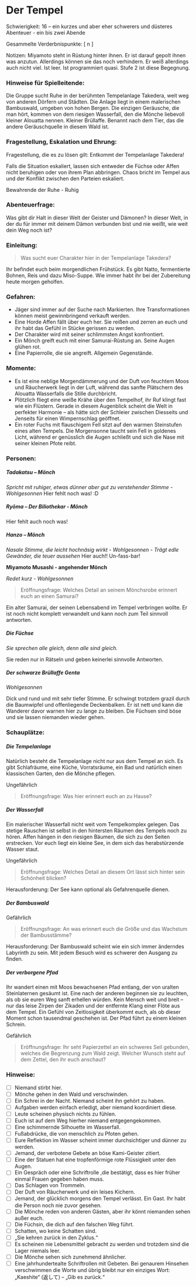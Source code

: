 # Der Tempel

Schwierigkeit: 16 – ein kurzes und aber eher schwerers und düsteres Abenteuer - ein bis zwei Abende  

Gesammelte Verderbnispunkte: [ n ]

Notizen:
Miyamoto steht in Rüstung hinter ihnen. Er ist darauf gepolt ihnen was anzutun. Allerdings können sie das noch verhindern. Er weiß allerdings auch nicht viel. Ist leer. Ist programmiert quasi. Stufe 2 ist diese Begegnung. 

### Hinweise für Spielleitende:

Die Gruppe sucht Ruhe in der berühmten Tempelanlage Takedera, weit weg von anderen Dörfern und Städten. Die Anlage liegt in einem malerischen Bambuswald, umgeben von hohen Bergen. Die einzigen Geräusche, die man hört, kommen von dem riesigen Wasserfall, den die Mönche liebevoll kleiner Alouatta nennen. Kleiner Brüllaffe. Benannt nach dem Tier, das die andere Geräuschquelle in diesem Wald ist. 

### Fragestellung, Eskalation und Ehrung:

Fragestellung, die es zu lösen gilt: Entkommt der Tempelanlage Takedera! 

Falls die Situation eskaliert, lassen sich entweder die Füchse oder Affen nicht beruhigen oder von ihrem Plan abbringen. Chaos bricht im Tempel aus und der Konflikt zwischen den Parteien eskaliert.

Bewahrende der Ruhe - Ruhig

### Abenteuerfrage:

Was gibt dir Halt in dieser Welt der Geister und Dämonen? In dieser Welt, in der du für immer mit deinem Dämon verbunden bist und nie weißt, wie weit dein Weg noch ist?

### Einleitung:

> Was sucht euer Charakter hier in der Tempelanlage Takedera?

Ihr befindet euch beim morgendlichen Frühstück. Es gibt Natto, fermentierte Bohnen, Reis und dazu Miso-Suppe. Wie immer habt ihr bei der Zubereitung heute morgen geholfen.

### Gefahren:

-	Jäger sind immer auf der Suche nach Markierten. Ihre Transformationen können meist gewinnbringend verkauft werden.  
-	Eine Horde Affen fällt über euch her. Sie reißen und zerren an euch und ihr habt das Gefühl in Stücke gerissen zu werden.
-	Der Charakter wird mit seiner schlimmsten Angst konfrontiert.
-	Ein Mönch greift euch mit einer Samurai-Rüstung an. Seine Augen glühen rot.
-	Eine Papierrolle, die sie angreift. Allgemein Gegenstände. 

### Momente:

-	Es ist eine neblige Morgendämmerung und der Duft von feuchtem Moos und Räucherwerk liegt in der Luft, während das sanfte Plätschern des Alouatta Wasserfalls die Stille durchbricht. 
-	Plötzlich fliegt eine weiße Krähe über den Tempelhof, ihr Ruf klingt fast wie ein Flüstern. Gerade in diesem Augenblick scheint die Welt in perfekter Harmonie – als hätte sich der Schleier zwischen Diesseits und Jenseits für einen Wimpernschlag geöffnet. 
-	Ein roter Fuchs mit flauschigem Fell sitzt auf den warmen Steinstufen eines alten Tempels. Die Morgensonne taucht sein Fell in goldenes Licht, während er genüsslich die Augen schließt und sich die Nase mit seiner kleinen Pfote reibt.

### Personen:

##### **Tadakatsu** – Mönch

*Spricht mit ruhiger, etwas dünner aber gut zu verstehender Stimme - Wohlgesonnen*
Hier fehlt noch was! :D 

##### **Ryōma** – Der Biliothekar - Mönch

Hier fehlt auch noch was! 

##### **Hanzo** – Mönch

*Nasale Stimme, die leicht hochnäsig wirkt - Wohlgesonnen - Trägt edle Gewänder, die teuer aussehen*
Hier auch!! Un-fass-bar!

**Miyamoto Musashi - angehender Mönch**

*Redet kurz - Wohlgesonnen*

> Eröffnungsfrage: Welches Detail an seinem Mönchsrobe erinnert euch an einen Samurai?

Ein alter Samurai, der seinen Lebensabend im Tempel verbringen wollte. Er ist noch nicht komplett verwandelt und kann noch zum Teil sinnvoll antworten.

##### Die Füchse

*Sie sprechen alle gleich, denn alle sind gleich.*

Sie reden nur in Rätseln und geben keinerlei sinnvolle Antworten. 

##### Der schwarze Brüllaffe Genta

*Wohlgesonnen*

Dick und rund und mit sehr tiefer Stimme. Er schwingt trotzdem grazil durch die Baumwipfel und offenliegende Deckenbalken. Er ist nett und kann die Wanderer davor warnen hier zu lange zu bleiben. Die Füchsen sind böse und sie lassen niemanden wieder gehen.

### Schauplätze:

##### Die Tempelanlage

Natürlich besteht die Tempelanlage nicht nur aus dem Tempel an sich. Es gibt Schlafräume, eine Küche, Vorratsräume, ein Bad und natürlich einen klassischen Garten, den die Mönche pflegen.

Ungefährlich

> Eröffnungsfrage: Was hier erinnert euch an zu Hause?

##### Der Wasserfall

Ein malerischer Wasserfall nicht weit vom Tempelkomplex gelegen. Das stetige Rauschen ist selbst in den hintersten Räumen des Tempels noch zu hören. Affen hängen in den riesigen Bäumen, die sich zu den Seiten erstrecken. Vor euch liegt ein kleine See, in dem sich das herabstürzende Wasser staut. 

Ungefährlich

> Eröffnungsfrage: Welches Detail an diesem Ort lässt sich hinter sein Schönheit blicken?

Herausforderung: Der See kann optional als Gefahrenquelle dienen. 

##### Der Bambuswald

Gefährlich

> Eröffnungsfrage: An was erinnert euch die Größe und das Wachstum der Bambusstämme?

Herausforderung: Der Bambuswald scheint wie ein sich immer änderndes Labyrinth zu sein. Mit jedem Besuch wird es schwerer den Ausgang zu finden. 

##### Der verborgene Pfad

Ihr wandert einen mit Moos bewachsenen Pfad entlang, der von uralten Steinlaternen gesäumt ist. Eine nach der anderen beginnen sie zu leuchten, als ob sie euren Weg sanft erhellen würden. Kein Mensch weit und breit – nur das leise Zirpen der Zikaden und der entfernte Klang einer Flöte aus dem Tempel. Ein Gefühl von Zeitlosigkeit überkommt euch, als ob dieser Moment schon tausendmal geschehen ist. Der Pfad führt zu einem kleinen Schrein.

Gefährlich

> Eröffnungsfrage: Ihr seht Papierzettel an ein schweres Seil gebunden, welches die Begrenzung zum Wald zeigt. Welcher Wunsch steht auf dem Zettel, den ihr euch anschaut?



### Hinweise:

-	[ ] Niemand stirbt hier. 
-	[ ] Mönche gehen in den Wald und verschwinden.
-	[ ] Ein Schrei in der Nacht. Niemand scheint ihn gehört zu haben.
-	[ ] Aufgaben werden einfach erledigt, aber niemand koordiniert diese. 
-	[ ] Leute scheinen physisch nichts zu fühlen. 
-	[ ] Euch ist auf dem Weg hierher niemand entgegengekommen.
-	[ ] Eine schimmernde Silhouette im Wasserfall.
-	[ ] Fußabdrücke, die von menschlich zu Pfoten gehen.
-	[ ] Eure Reflektion im Wasser scheint immer durchsichtiger und dünner zu werden.
-	[ ] Jemand, der verbotene Gebete an böse Kami-Geister zitiert. 
-	[ ] Eine der Statuen hat eine tropfenförmige rote Flüssigkeit unter den Augen.
-	[ ] Ein Gespräch oder eine Schriftrolle ,die bestätigt, dass es hier früher einmal Frauen gegeben haben muss.
-	[ ] Das Schlagen von Trommeln.
-	[ ] Der Duft von Räucherwerk und ein leises Kichern.
-	[ ] Jemand, der glücklich morgens den Tempel verlässt. Ein Gast. Ihr habt die Person noch nie zuvor gesehen.
-	[ ] Die Mönche reden von anderen Gästen, aber ihr könnt niemanden sehen außer euch.
-	[ ] Die Füchsin, die dich auf den falschen Weg führt.
-	[ ] Schatten, wo keine Schatten sind.
-	[ ] „Sie kehren zurück in den Zyklus.“
-	[ ] Es scheinen nie Lebensmittel gebracht zu werden und trotzdem sind die Lager niemals leer.
-	[ ] Die Mönche sehen sich zunehmend ähnlicher.
-	[ ] Eine jahrhundertealte Schriftrollen mit Gebeten. Bei genaurem Hinsehen verschwimmen die Worte und übrig bleibt nur ein einziges Wort: „Kaeshite“ (返して) – „Gib es zurück.“
